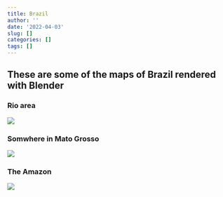 ```yaml
---
title: Brazil
author: ''
date: '2022-04-03'
slug: []
categories: []
tags: []
---
```


## These are some of the maps of Brazil rendered with Blender

### Rio area

![](/img/maps/brazil/zoom_rio.webp)

### Somwhere in Mato Grosso

![](/img/maps/brazil/zoom_mg.webp)

### The Amazon

![](/img/maps/brazil/zoom_amz.webp)




